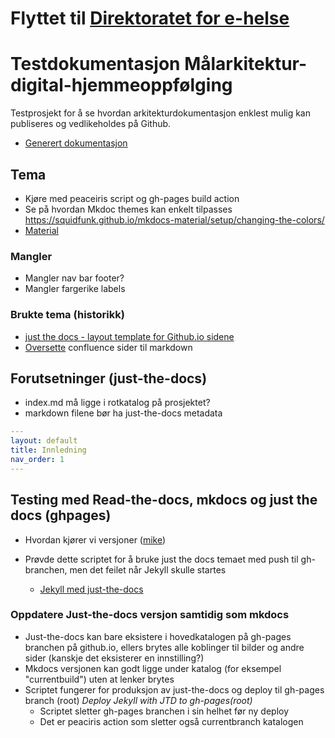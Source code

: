 # Flyttet til [Direktoratet for e-helse](https://github.com/Direktoratet-for-e-helse/Malarkitektur-digital-hjemmeoppfolging)

# Testdokumentasjon Målarkitektur-digital-hjemmeoppfølging

Testprosjekt for å se hvordan arkitekturdokumentasjon enklest mulig kan publiseres og vedlikeholdes på Github.
* [Generert dokumentasjon](https://thomiz.github.io/Malarkitektur-digital-hjemmeoppfolging/)

## Tema

* Kjøre med peaceiris script og gh-pages build action
* Se på hvordan Mkdoc themes kan enkelt tilpasses https://squidfunk.github.io/mkdocs-material/setup/changing-the-colors/
* [Material](https://squidfunk.github.io/mkdocs-material/reference/)

### Mangler

* Mangler nav bar footer?
* Mangler fargerike labels

### Brukte tema (historikk)

* [just the docs - layout template for Github.io sidene](https://github.com/just-the-docs/just-the-docs)
* [Oversette](https://metamug.com/util/confluence-to-markdown/) confluence sider til markdown

## Forutsetninger (just-the-docs)

* index.md må ligge i rotkatalog på prosjektet?
* markdown filene bør ha just-the-docs metadata

~~~yaml
---
layout: default
title: Innledning
nav_order: 1
---
~~~

## Testing med Read-the-docs, mkdocs og just the docs (ghpages)

* Hvordan kjører vi versjoner ([mike](https://github.com/jimporter/mike))

* Prøvde dette scriptet for å bruke just the docs temaet med push til gh-branchen, men det feilet når Jekyll skulle startes
  * [Jekyll med just-the-docs](https://github.com/MichaelCurrin/jekyll-actions-quickstart)

### Oppdatere Just-the-docs versjon samtidig som mkdocs

* Just-the-docs kan bare eksistere i hovedkatalogen på gh-pages branchen på github.io, ellers brytes alle koblinger til bilder og andre sider (kanskje det eksisterer en innstilling?)
* Mkdocs versjonen kan godt ligge under katalog (for eksempel "currentbuild") uten at lenker brytes
* Scriptet fungerer for produksjon av just-the-docs og deploy til gh-pages branch (root) *Deploy Jekyll with JTD to gh-pages(root)*
  * Scriptet sletter gh-pages branchen i sin helhet før ny deploy
  * Det er peaciris action som sletter også currentbranch katalogen
